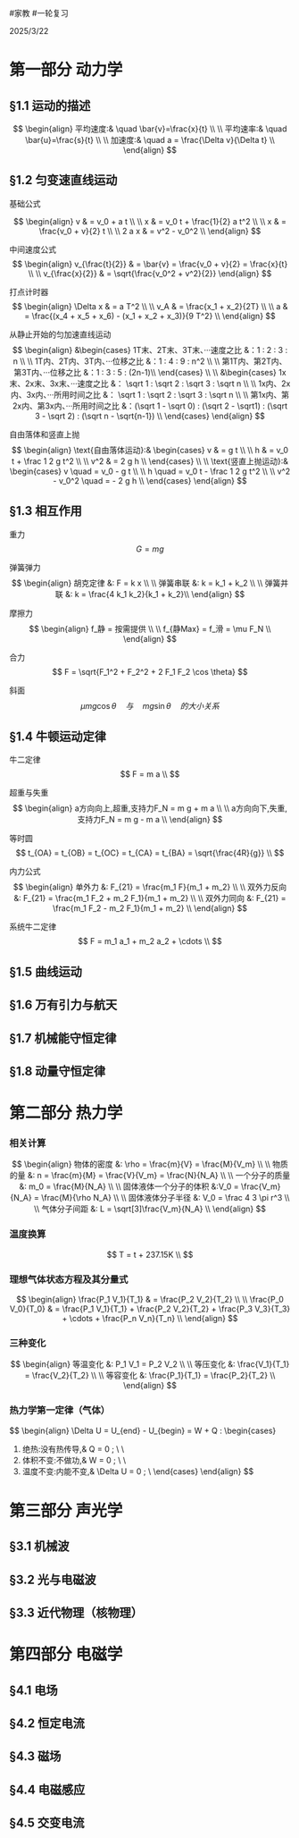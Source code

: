 #家教 #一轮复习

2025/3/22
# 第一部分 动力学
## §1.1 运动的描述

$$
\begin{align}
平均速度:& \quad \bar{v}=\frac{x}{t} \\
\\
平均速率:& \quad \bar{u}=\frac{s}{t} \\
\\
加速度:& \quad a = \frac{\Delta v}{\Delta t} \\
\end{align}
$$

## §1.2 匀变速直线运动

基础公式

$$
\begin{align}
v & = v_0 + a t \\
\\
x & = v_0 t + \frac{1}{2} a t^2 \\
\\
x & = \frac{v_0 + v}{2} t \\
\\
2 a x & = v^2 - v_0^2 \\
\end{align}
$$

中间速度公式
$$
\begin{align}
v_{\frac{t}{2}} & = \bar{v} = \frac{v_0 + v}{2} = \frac{x}{t} \\
\\
v_{\frac{x}{2}} & = \sqrt{\frac{v_0^2 + v^2}{2}}
\end{align}
$$

打点计时器
$$
\begin{align}
\Delta x & = a T^2 \\
\\
v_A & = \frac{x_1 + x_2}{2T} \\
\\
a & = \frac{(x_4 + x_5 + x_6) - (x_1 + x_2 + x_3)}{9 T^2} \\
\end{align}
$$

从静止开始的匀加速直线运动
$$
\begin{align}
&\begin{cases}
1T末、2T末、3T末、···速度之比 &：1 : 2 : 3 : n \\
\\
1T内、2T内、3T内、···位移之比 &：1 : 4 : 9 : n^2 \\
\\
第1T内、第2T内、第3T内、···位移之比 &：1 : 3 : 5 : (2n-1)\\
\end{cases}
\\
\\
&\begin{cases}
1x末、2x末、3x末、···速度之比 &： \sqrt 1 : \sqrt 2 : \sqrt 3 : \sqrt n \\
\\
1x内、2x内、3x内、···所用时间之比 &： \sqrt 1 : \sqrt 2 : \sqrt 3 : \sqrt n \\
\\
第1x内、第2x内、第3x内、···所用时间之比 &：(\sqrt 1 - \sqrt 0) : (\sqrt 2 - \sqrt1) : (\sqrt 3 - \sqrt 2) : (\sqrt n - \sqrt{n-1}) \\
\end{cases}
\end{align}
$$

自由落体和竖直上抛
$$
\begin{align}
\text{自由落体运动}:&
\begin{cases}
v & = g t \\
\\
h & = v_0 t + \frac 1 2 g t^2 \\
\\
v^2 & = 2 g h \\
\end{cases}
\\
\\
\text{竖直上抛运动}:&
\begin{cases}
v \quad = v_0 - g t \\
\\
h \quad = v_0 t - \frac 1 2 g t^2 \\
\\
v^2 - v_0^2 \quad = - 2 g h \\
\end{cases}
\end{align}
$$

## §1.3 相互作用

重力
$$
G = m g
$$

弹簧弹力
$$
\begin{align}
胡克定律 &: F = k x \\
\\
弹簧串联 &: k = k_1 + k_2 \\
\\
弹簧并联 &: k = \frac{4 k_1 k_2}{k_1 + k_2}\\
\end{align}
$$

摩擦力
$$
\begin{align}
f_静 = 按需提供 \\
\\
f_{静Max} = f_滑 = \mu F_N \\
\end{align}
$$

合力
$$
F = \sqrt{F_1^2 + F_2^2 + 2 F_1 F_2 \cos \theta}
$$

斜面
$$
\mu m g \cos \theta \quad 与 \quad m g \sin \theta \quad 的大小关系
$$

## §1.4 牛顿运动定律

牛二定律
$$
F = m a \\
$$

超重与失重
$$
\begin{align}
a方向向上,超重,支持力F_N = m g + m a \\
\\
a方向向下,失重,支持力F_N = m g - m a \\
\end{align}
$$

等时圆
$$
t_{OA} = t_{OB} = t_{OC} = t_{CA} = t_{BA} = \sqrt{\frac{4R}{g}} \\
$$

内力公式
$$
\begin{align}
单外力 &: F_{21} = \frac{m_1 F}{m_1 + m_2} \\
\\
双外力反向 &: F_{21} = \frac{m_1 F_2 + m_2 F_1}{m_1 + m_2} \\
\\
双外力同向 &: F_{21} = \frac{m_1 F_2 - m_2 F_1}{m_1 + m_2} \\
\end{align}
$$

系统牛二定律
$$
F = m_1 a_1 + m_2 a_2 + \cdots \\
$$

## §1.5 曲线运动

## §1.6 万有引力与航天

## §1.7 机械能守恒定律

## §1.8 动量守恒定律

# 第二部分 热力学

### 相关计算
$$
\begin{align}
物体的密度 &: \rho = \frac{m}{V} = \frac{M}{V_m} \\
\\
物质的量 &: n = \frac{m}{M} = \frac{V}{V_m} = \frac{N}{N_A} \\
\\
一个分子的质量 &: m_0 = \frac{M}{N_A} \\
\\
固体液体一个分子的体积 &:V_0 = \frac{V_m}{N_A} = \frac{M}{\rho N_A} \\
\\
固体液体分子半径 &: V_0 = \frac 4 3 \pi r^3 \\
\\
气体分子间距 &: L = \sqrt[3]\frac{V_m}{N_A} \\
\end{align}
$$

### 温度换算
$$
T = t + 237.15K \\
$$
### 理想气体状态方程及其分量式
$$
\begin{align}
\frac{P_1 V_1}{T_1} & = \frac{P_2 V_2}{T_2} \\
\\
\frac{P_0 V_0}{T_0} & = \frac{P_1 V_1}{T_1} + \frac{P_2 V_2}{T_2} + \frac{P_3 V_3}{T_3} + \cdots + \frac{P_n V_n}{T_n} \\
\end{align}
$$

### 三种变化
$$
\begin{align}
等温变化 &: P_1 V_1 = P_2 V_2 \\
\\
等压变化 &: \frac{V_1}{T_1} = \frac{V_2}{T_2} \\
\\
等容变化 &: \frac{P_1}{T_1} = \frac{P_2}{T_2} \\
\end{align}
$$

### 热力学第一定律（气体）
$$
\begin{align}
\Delta U = U_{end} - U_{begin} = W + Q \:
\begin{cases}
1) 绝热:没有热传导,& Q = 0 ; \\
\\
2) 体积不变:不做功,& W = 0 ; \\
\\
3) 温度不变:内能不变,& \Delta U = 0 ; \\
\end{cases}
\end{align}
$$

# 第三部分 声光学
## §3.1 机械波

## §3.2 光与电磁波

## §3.3 近代物理（核物理）

# 第四部分 电磁学
## §4.1 电场

## §4.2 恒定电流

## §4.3 磁场

## §4.4 电磁感应

## §4.5 交变电流
